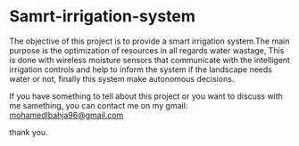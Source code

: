 # Samrt-irrigation-system
The objective of this project is to provide a smart irrigation system.The main purpose is the optimization of resources in all regards water wastage, This is done with wireless moisture sensors that communicate with the intelligent irrigation controls and help to inform the system if the landscape needs water or not, finally this system make autonomous decisions.



If you have something to tell about this project or you want to discuss  with me samething, you can contact me on my gmail:
mohamedlbahja96@gmail.com


thank you.
